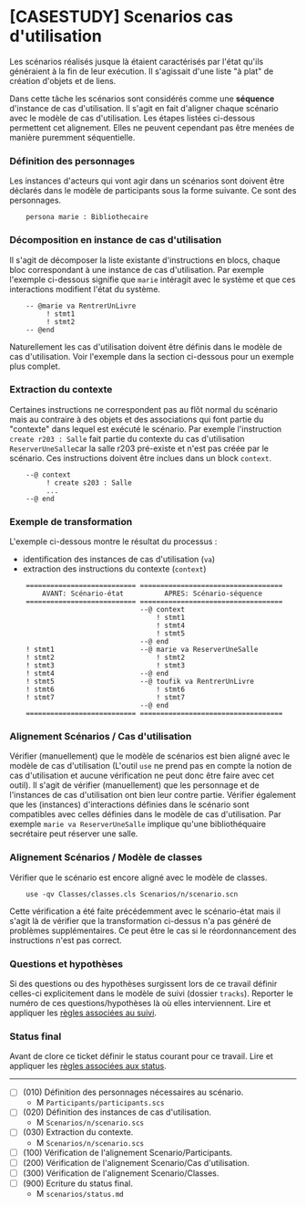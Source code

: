 # [CASESTUDY] Scenarios cas d'utilisation


Les scénarios réalisés jusque là étaient caractérisés
par l'état qu'ils généraient à la fin de leur exécution. Il
s'agissait d'une liste "à plat" de création d'objets et de liens.

Dans cette tâche les scénarios sont considérés comme une **séquence**
d'instance de cas d'utilisation. Il s'agit en fait d'aligner chaque 
scénario avec le modèle de cas d'utilisation. Les étapes listées 
ci-dessous permettent cet alignement. Elles ne peuvent cependant pas 
être menées de manière puremment séquentielle.

### Définition des personnages

Les instances d'acteurs qui vont agir dans un scénarios sont doivent être 
déclarés dans le modèle de participants sous la forme suivante. Ce sont des 
personnages. 
```
    persona marie : Bibliothecaire
```

### Décomposition en instance de cas d'utilisation

Il s'agit de décomposer la liste existante d'instructions en blocs, 
chaque bloc correspondant à une instance de cas d'utilisation. 
Par exemple l'exemple ci-dessous signifie que ``marie`` intéragit avec
le système et que ces interactions modifient l'état du système. 
```
    -- @marie va RentrerUnLivre
         ! stmt1
         ! stmt2
    -- @end
``` 
Naturellement les cas d'utilisation doivent être définis dans le modèle
de cas d'utilisation.
Voir l'exemple dans la section ci-dessous pour un exemple plus complet.

### Extraction du contexte

Certaines instructions ne correspondent pas au flôt normal du scénario
mais au contraire à des objets et des associations qui font partie
du "contexte" dans lequel est exécuté le scénario. Par exemple 
l'instruction ``create r203 : Salle`` fait partie du contexte du cas 
d'utilisation ``ReserverUneSalle``car la salle r203 pré-existe et n'est pas
créée par le scénario. Ces instructions doivent être inclues dans un block 
``context``. 
```
    --@ context
         ! create s203 : Salle
         ...
    --@ end
``` 


### Exemple de transformation

L'exemple ci-dessous montre le résultat du processus :
* identification des instances de cas d'utilisation (``va``) 
* extraction des instructions du contexte (``context``)
```  
    =========================== ===================================
        AVANT: Scénario-état          APRES: Scénario-séquence 
    =========================== ===================================
                                --@ context
                                    ! stmt1
                                    ! stmt4 
                                    ! stmt5 
                                --@ end
    ! stmt1                     --@ marie va ReserverUneSalle
    ! stmt2                         ! stmt2 
    ! stmt3                         ! stmt3
    ! stmt4                     --@ end
    ! stmt5                     --@ toufik va RentrerUnLivre
    ! stmt6                         ! stmt6       
    ! stmt7                         ! stmt7
                                --@ end
    =========================== ===================================
```

### Alignement Scénarios / Cas d'utilisation

Vérifier (manuellement) que le modèle de scénarios est bien aligné 
avec le modèle de  cas d'utilisation (L'outil ``use`` ne prend pas 
en compte la notion de cas d'utilisation et aucune vérification ne
peut donc être faire avec cet outil). Il s'agit de vérifier 
(manuellement) que les personnage et de l'instances de 
cas d'utilisation ont bien leur contre partie. Vérifier également
que les (instances) d'interactions définies dans le scénario sont
compatibles avec celles définies dans le modèle de cas d'utilisation.
Par exemple ``marie va ReserverUneSalle`` implique qu'une
bibliothéquaire secrétaire peut réserver une salle.

### Alignement Scénarios / Modèle de classes

Vérifier que le scénario est encore aligné avec le modèle de classes.
```
    use -qv Classes/classes.cls Scenarios/n/scenario.scn
```
Cette vérification a été faite précédemment avec le scénario-état
mais il s'agit là de vérifier que la transformation ci-dessus n'a pas
généré de problèmes supplémentaires. Ce peut être le cas si le
réordonnancement des instructions n'est pas correct.

### Questions et hypothèses

Si des questions ou des hypothèses surgissent lors de ce travail
définir celles-ci explicitement dans le modèle de suivi
(dossier ``tracks``). Reporter le numéro de ces questions/hypothèses
là où elles interviennent. Lire et appliquer les [règles associées au suivi](https://modelscript.readthedocs.io/en/latest/scripts/tracks/index.html#rules). 
 
### Status final

Avant de clore ce ticket définir le status courant pour ce travail. Lire et appliquer les [règles associées aux status](https://modelscript.readthedocs.io/en/latest/methods/status/index.html#rules).

________

- [ ] (010) Définition des personnages nécessaires au scénario.
    - M ``Participants/participants.scs``
- [ ] (020) Définition des instances de cas d'utilisation.
    - M ``Scenarios/n/scenario.scs``    
- [ ] (030) Extraction du contexte.
    - M ``Scenarios/n/scenario.scs``    
- [ ] (100) Vérification de l'alignement Scenario/Participants.
- [ ] (200) Vérification de l'alignement Scenario/Cas d'utilisation.
- [ ] (300) Vérification de l'alignement Scenario/Classes.
- [ ] (900) Ecriture du status final.
    - M ``scenarios/status.md``

    
